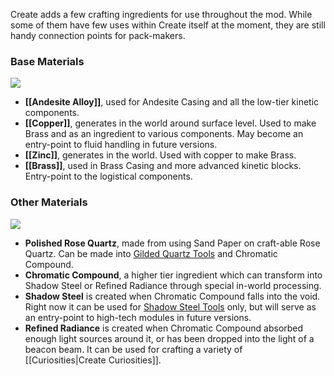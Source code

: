 Create adds a few crafting ingredients for use throughout the mod. 
While some of them have few uses within Create itself at the moment, they are still handy connection points for pack-makers.

### Base Materials
![](https://i.imgur.com/tqejVq5.jpg)
* **[[Andesite Alloy]]**, used for Andesite Casing and all the low-tier kinetic components.
* **[[Copper]]**, generates in the world around surface level. Used to make Brass and as an ingredient to various components. May become an entry-point to fluid handling in future versions.
* **[[Zinc]]**, generates in the world. Used with copper to make Brass.
* **[[Brass]]**, used in Brass Casing and more advanced kinetic blocks. Entry-point to the logistical components.

### Other Materials
![](https://i.imgur.com/zvBtSLn.jpg)
* **Polished Rose Quartz**, made from using Sand Paper on craft-able Rose Quartz. Can be made into [Gilded Quartz Tools](Gilded-Quartz-Toolset) and Chromatic Compound.
* **Chromatic Compound**, a higher tier ingredient which can transform into Shadow Steel or Refined Radiance through special in-world processing.
* **Shadow Steel** is created when Chromatic Compound falls into the void. Right now it can be used for [Shadow Steel Tools](Shadow-Steel-Toolset) only, but will serve as an entry-point to high-tech modules in future versions.
* **Refined Radiance** is created when Chromatic Compound absorbed enough light sources around it, or has been dropped into the light of a beacon beam. It can be used for crafting a variety of [[Curiosities|Create Curiosities]].